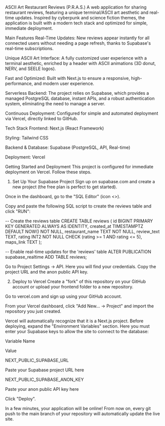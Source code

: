 ASCII Art Restaurant Reviews (P.R.A.S.)
A web application for sharing restaurant reviews, featuring a unique terminal/ASCII art aesthetic and real-time updates. Inspired by cyberpunk and science fiction themes, the application is built with a modern tech stack and optimized for simple, immediate deployment.

Main Features
Real-Time Updates: New reviews appear instantly for all connected users without needing a page refresh, thanks to Supabase's real-time subscriptions.

Unique ASCII Art Interface: A fully customized user experience with a terminal aesthetic, enriched by a header with ASCII animations (3D donut, NERV, and SEELE logos).

Fast and Optimized: Built with Next.js to ensure a responsive, high-performance, and modern user experience.

Serverless Backend: The project relies on Supabase, which provides a managed PostgreSQL database, instant APIs, and a robust authentication system, eliminating the need to manage a server.

Continuous Deployment: Configured for simple and automated deployment via Vercel, directly linked to GitHub.

Tech Stack
Frontend: Next.js (React Framework)

Styling: Tailwind CSS

Backend & Database: Supabase (PostgreSQL, API, Real-time)

Deployment: Vercel

Getting Started and Deployment
This project is configured for immediate deployment on Vercel. Follow these steps.

1. Set Up Your Supabase Project
Sign up on supabase.com and create a new project (the free plan is perfect to get started).

Once in the dashboard, go to the "SQL Editor" (icon <>).

Copy and paste the following SQL script to create the reviews table and click "RUN":

-- Create the reviews table
CREATE TABLE reviews (
  id BIGINT PRIMARY KEY GENERATED ALWAYS AS IDENTITY,
  created_at TIMESTAMPTZ DEFAULT NOW() NOT NULL,
  restaurant_name TEXT NOT NULL,
  review_text TEXT,
  rating INT2 NOT NULL CHECK (rating >= 1 AND rating <= 5),
  maps_link TEXT
);

-- Enable real-time updates for the 'reviews' table
ALTER PUBLICATION supabase_realtime ADD TABLE reviews;

Go to Project Settings -> API. Here you will find your credentials. Copy the project URL and the anon public API key.

2. Deploy to Vercel
Create a "fork" of this repository on your GitHub account or upload your frontend folder to a new repository.

Go to vercel.com and sign up using your GitHub account.

From your Vercel dashboard, click "Add New... -> Project" and import the repository you just created.

Vercel will automatically recognize that it is a Next.js project. Before deploying, expand the "Environment Variables" section. Here you must enter your Supabase keys to allow the site to connect to the database:

Variable Name

Value

NEXT_PUBLIC_SUPABASE_URL

Paste your Supabase project URL here

NEXT_PUBLIC_SUPABASE_ANON_KEY

Paste your anon public API key here

Click "Deploy".

In a few minutes, your application will be online! From now on, every git push to the main branch of your repository will automatically update the live site.